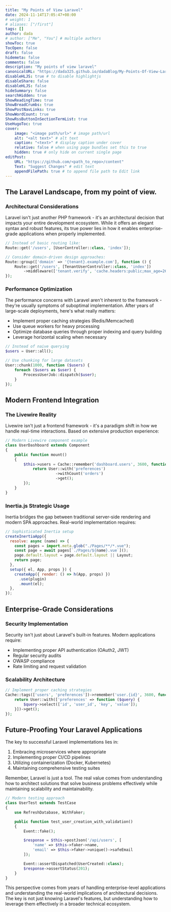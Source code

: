 ```yaml
---
title: "My Points of View Laravel"
date: 2024-11-14T17:05:47+08:00
# weight: 1
# aliases: ["/first"]
tags: []
author: dada
# author: ["Me", "You"] # multiple authors
showToc: true
TocOpen: false
draft: false
hidemeta: false
comments: false
description: "My points of view laravel"
canonicalURL: "https://dada325.github.io/dadaBlog/My-Points-Of-View-Laravel"
disableHLJS: true # to disable highlightjs
disableShare: false
disableHLJS: false
hideSummary: false
searchHidden: true
ShowReadingTime: true
ShowBreadCrumbs: true
ShowPostNavLinks: true
ShowWordCount: true
ShowRssButtonInSectionTermList: true
UseHugoToc: true
cover:
    image: "<image path/url>" # image path/url
    alt: "<alt text>" # alt text
    caption: "<text>" # display caption under cover
    relative: false # when using page bundles set this to true
    hidden: true # only hide on current single page
editPost:
    URL: "https://github.com/<path_to_repo>/content"
    Text: "Suggest Changes" # edit text
    appendFilePath: true # to append file path to Edit link
---
```


## The Laravel Landscape, from my point of view.

### Architectural Considerations

Laravel isn't just another PHP framework - it's an architectural decision that impacts your entire development ecosystem. While it offers an elegant syntax and robust features, its true power lies in how it enables enterprise-grade applications when properly implemented.

```php
// Instead of basic routing like:
Route::get('/users', [UserController::class, 'index']);

// Consider domain-driven design approaches:
Route::group(['domain' => '{tenant}.example.com'], function () {
    Route::get('/users', [TenantUserController::class, 'index'])
        ->middleware(['tenant.verify', 'cache.headers:public;max_age=2628000']);
});
```

### Performance Optimization

The performance concerns with Laravel aren't inherent to the framework - they're usually symptoms of suboptimal implementation. After years of large-scale deployments, here's what really matters:

- Implement proper caching strategies (Redis/Memcached)
- Use queue workers for heavy processing
- Optimize database queries through proper indexing and query building
- Leverage horizontal scaling when necessary

```php
// Instead of naive querying
$users = User::all();

// Use chunking for large datasets
User::chunk(1000, function ($users) {
    foreach ($users as $user) {
        ProcessUserJob::dispatch($user);
    }
});
```

## Modern Frontend Integration

### The Livewire Reality

Livewire isn't just a frontend framework - it's a paradigm shift in how we handle real-time interactions. Based on extensive production experience:

```php
// Modern Livewire component example
class UserDashboard extends Component
{
    public function mount()
    {
        $this->users = Cache::remember('dashboard.users', 3600, function () {
            return User::with('preferences')
                      ->withCount('orders')
                      ->get();
        });
    }
}
```

### Inertia.js Strategic Usage

Inertia bridges the gap between traditional server-side rendering and modern SPA approaches. Real-world implementation requires:

```javascript
// Sophisticated Inertia setup
createInertiaApp({
  resolve: async (name) => {
    const pages = import.meta.glob("./Pages/**/*.vue");
    const page = await pages[`./Pages/${name}.vue`]();
    page.default.layout = page.default.layout || Layout;
    return page;
  },
  setup({ el, App, props }) {
    createApp({ render: () => h(App, props) })
      .use(plugin)
      .mount(el);
  },
});
```

## Enterprise-Grade Considerations

### Security Implementation

Security isn't just about Laravel's built-in features. Modern applications require:

- Implementing proper API authentication (OAuth2, JWT)
- Regular security audits
- OWASP compliance
- Rate limiting and request validation

### Scalability Architecture

```php
// Implement proper caching strategies
Cache::tags(['users', 'preferences'])->remember('user.{id}', 3600, function () {
    return User::with(['preferences' => function ($query) {
        $query->select(['id', 'user_id', 'key', 'value']);
    }])->get();
});
```

## Future-Proofing Your Laravel Applications

The key to successful Laravel implementations lies in:

1. Embracing microservices where appropriate
2. Implementing proper CI/CD pipelines
3. Utilizing containerization (Docker, Kubernetes)
4. Maintaining comprehensive testing suites

Remember, Laravel is just a tool. The real value comes from understanding how to architect solutions that solve business problems effectively while maintaining scalability and maintainability.

```php
// Modern testing approach
class UserTest extends TestCase
{
    use RefreshDatabase, WithFaker;

    public function test_user_creation_with_validation()
    {
        Event::fake();

        $response = $this->postJson('/api/users', [
            'name' => $this->faker->name,
            'email' => $this->faker->unique()->safeEmail
        ]);

        Event::assertDispatched(UserCreated::class);
        $response->assertStatus(201);
    }
}
```

This perspective comes from years of handling enterprise-level applications and understanding the real-world implications of architectural decisions. The key is not just knowing Laravel's features, but understanding how to leverage them effectively in a broader technical ecosystem.
